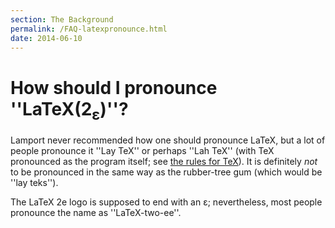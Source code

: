 ```yaml
---
section: The Background
permalink: /FAQ-latexpronounce.html
date: 2014-06-10
---
```


# How should I pronounce ''LaTeX(2<sub>&epsilon;</sub>)''?

Lamport never recommended how one should pronounce LaTeX, but a lot
of people pronounce it ''Lay TeX'' or perhaps ''Lah TeX'' (with
TeX pronounced as the program itself; see
[the rules for TeX](FAQ-TeXpronounce.md)).  It is definitely
_not_ to be pronounced in the same way as the rubber-tree gum
(which would be ''lay teks'').

The LaTeX 2e logo is supposed to end with an
&epsilon;; nevertheless, most
people pronounce the name as ''LaTeX-two-ee''.


